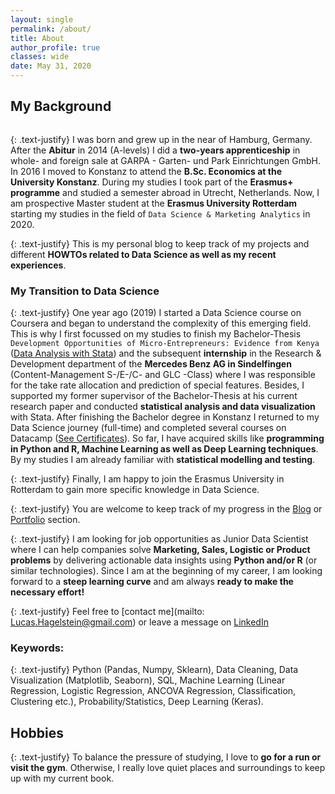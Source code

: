 ```yaml
---
layout: single
permalink: /about/
title: About
author_profile: true
classes: wide
date: May 31, 2020
---
```


## My Background
<figure style="width: 40%" class="align-right">
  <img src="{{ site.url }}{{ site.baseurl }}/assets/images/about_1.png" alt="">
</figure>

{: .text-justify}
I was born and grew up in the near of Hamburg, Germany. After the **Abitur** in 2014 (A-levels) I did a **two-years apprenticeship** in whole- and foreign sale at GARPA - Garten- und Park Einrichtungen GmbH. In 2016 I moved to Konstanz to attend the **B.Sc. Economics at the University Konstanz**. During my studies I took part of the **Erasmus+ programme** and studied a semester abroad in Utrecht, Netherlands. Now, I am prospective Master student at the **Erasmus University Rotterdam** starting my studies in the field of `Data Science & Marketing Analytics` in 2020.  

{: .text-justify}
This is my personal blog to keep track of my projects and different **HOWTOs related to Data Science as well as my recent experiences**.

### My Transition to Data Science
{: .text-justify}
One year ago (2019) I started a Data Science course on Coursera and began to understand the complexity of this emerging field. This is why I first focussed on my studies to finish my Bachelor-Thesis `Development Opportunities of Micro-Entrepreneurs: Evidence from Kenya` ([Data Analysis with Stata](/portfolio/)) and the subsequent **internship** in the Research & Development department of the **Mercedes Benz AG in Sindelfingen** (Content-Management S-/E-/C- and GLC -Class) where I was responsible for the take rate allocation and prediction of special features. Besides, I supported my former supervisor of the Bachelor-Thesis at his current research paper and conducted **statistical analysis and data visualization** with Stata. After finishing the Bachelor degree in Konstanz I returned to my Data Science journey (full-time) and completed several courses on Datacamp ([See Certificates](/certificates/)). So far, I have acquired skills like **programming in Python and R, Machine Learning as well as Deep Learning techniques**. By my studies I am already familiar with **statistical modelling and testing**.

{: .text-justify}
Finally, I am happy to join the Erasmus University in Rotterdam to gain more specific knowledge in Data Science.

{: .text-justify}
You are welcome to keep track of my progress in the [Blog](/year-archive/) or [Portfolio](/portfolio/) section.

{: .text-justify}
I am looking for job opportunities as Junior Data Scientist where I can help companies solve **Marketing, Sales, Logistic or Product problems** by delivering actionable data insights using **Python and/or R** (or similar technologies). Since I am at the beginning of my career, I am looking forward to a **steep learning curve** and am always **ready to make the necessary effort!**

{: .text-justify}
Feel free to [contact me](mailto: Lucas.Hagelstein@gmail.com) or leave a message on [LinkedIn](https://www.linkedin.com/in/lucas-hagelstein-832375182/)

### Keywords:

{: .text-justify}
Python (Pandas, Numpy, Sklearn),  Data Cleaning, Data Visualization (Matplotlib, Seaborn), SQL, Machine Learning (Linear Regression, Logistic Regression, ANCOVA Regression, Classification, Clustering etc.), Probability/Statistics, Deep Learning (Keras).

## Hobbies
{: .text-justify}
To balance the pressure of studying, I love to **go for a run or visit the gym**. Otherwise, I really love quiet places and surroundings to keep up with my current book.
